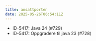 ```yaml
---
title: ansattporten
date: 2025-05-26T06:54:11Z
---
```

- ID-5417: Java 24 (#729)
- ID-5417: Oppgradere til java 23 (#728)

